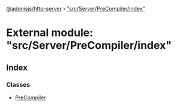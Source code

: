 [@adonisjs/http-server](../README.md) › ["src/Server/PreCompiler/index"](_src_server_precompiler_index_.md)

# External module: "src/Server/PreCompiler/index"

## Index

### Classes

* [PreCompiler](../classes/_src_server_precompiler_index_.precompiler.md)
